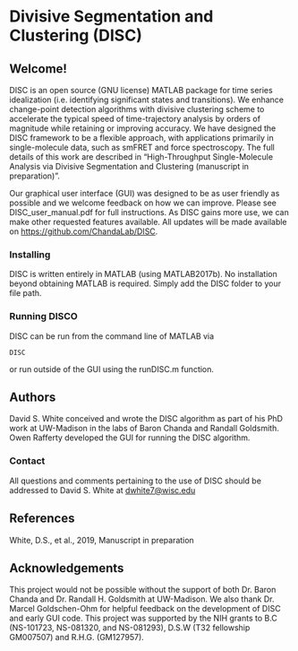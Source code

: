 # Divisive Segmentation and Clustering (DISC)


## Welcome! 

DISC is an open source (GNU license)  MATLAB package for  time series idealization (i.e. identifying significant states and transitions). We enhance change-point detection algorithms with divisive clustering scheme to accelerate the typical speed of time-trajectory analysis by orders of magnitude while retaining or improving accuracy. We have designed the DISC framework to be a flexible approach, with applications primarily in single-molecule data, such as smFRET and force spectroscopy. The full details of this work are described in “High-Throughput Single-Molecule Analysis via Divisive Segmentation and Clustering (manuscript in preparation)”. 

Our graphical user interface (GUI) was designed to be as user friendly as possible and we welcome feedback on how we can improve. Please see DISC_user_manual.pdf for full instructions. As DISC gains more use, we can make other requested features available. All updates will be made available on https://github.com/ChandaLab/DISC. 


### Installing 

DISC is written entirely in MATLAB (using MATLAB2017b). No installation beyond obtaining MATLAB is required. Simply add the DISC folder to your file path. 


### Running DISCO

DISC can be run from the command line of MATLAB via

```
DISC
```

or run outside of the GUI using the runDISC.m function. 

## Authors

David S. White conceived and wrote the DISC algorithm as part of his PhD work at UW-Madison in the labs of Baron Chanda and Randall Goldsmith. Owen Rafferty developed the GUI for running the DISC algorithm.


### Contact 

All questions and comments pertaining to the use of DISC should be addressed to David S. White at dwhite7@wisc.edu

## References 

White, D.S., et al., 2019, Manuscript in preparation 

## Acknowledgements 

This project would not be possible without the support of both Dr. Baron Chanda and Dr. Randall H. Goldsmith at UW-Madison. We also thank Dr. Marcel Goldschen-Ohm for helpful feedback on the development of DISC and early GUI code. This project was supported by the NIH grants to B.C (NS-101723, NS-081320, and NS-081293), D.S.W (T32 fellowship GM007507) and R.H.G. (GM127957).


